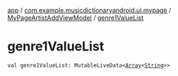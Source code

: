 [app](../../index.md) / [com.example.musicdictionaryandroid.ui.mypage](../index.md) / [MyPageArtistAddViewModel](index.md) / [genre1ValueList](./genre1-value-list.md)

# genre1ValueList

`val genre1ValueList: MutableLiveData<`[`Array`](https://kotlinlang.org/api/latest/jvm/stdlib/kotlin/-array/index.html)`<`[`String`](https://kotlinlang.org/api/latest/jvm/stdlib/kotlin/-string/index.html)`>>`